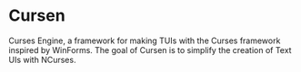 # Cursen
Curses Engine, a framework for making TUIs with the Curses framework inspired by WinForms. The goal of Cursen is to simplify the creation of Text UIs with NCurses. 
